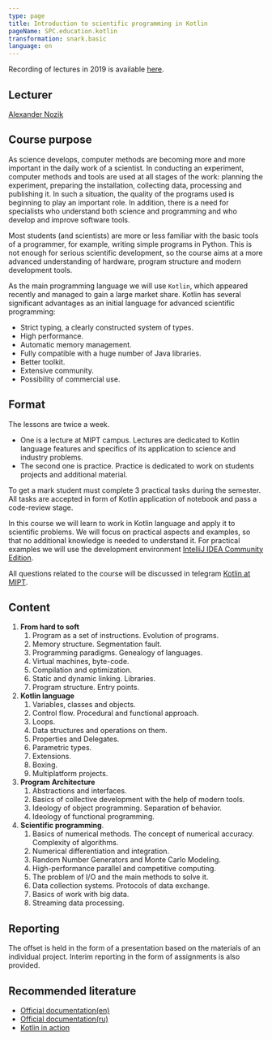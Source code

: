 ```yaml
---
type: page
title: Introduction to scientific programming in Kotlin
pageName: SPC.education.kotlin
transformation: snark.basic
language: en
---
```


Recording of lectures in 2019 is available [here](https://www.youtube.com/playlist?list=PL4_hYwCyhAvZzRpbK4iTy9S6_OWZNEiVk).

## Lecturer
[Alexander Nozik](${resolvePageRef("team.index")}#nozik)

## Course purpose

As science develops, computer methods are becoming more and more important in the daily work of a scientist. In conducting an experiment, computer methods and tools are used at all stages of the work: planning the experiment, preparing the installation, collecting data, processing and publishing it. In such a situation, the quality of the programs used is beginning to play an important role. In addition, there is a need for specialists who understand both science and programming and who develop and improve software tools. 

Most students (and scientists) are more or less familiar with the basic tools of a programmer, for example, writing simple programs in Python. This is not enough for serious scientific development, so the course aims at a more advanced understanding of hardware, program structure and modern development tools.

As the main programming language we will use `Kotlin`, which appeared recently and managed to gain a large market share. Kotlin has several significant advantages as an initial language for advanced scientific programming:
* Strict typing, a clearly constructed system of types.
* High performance.
* Automatic memory management.
* Fully compatible with a huge number of Java libraries.
* Better toolkit.
* Extensive community.
* Possibility of commercial use.

## Format

The lessons are twice a week. 
* One is a lecture at MIPT campus. Lectures are dedicated to Kotlin language features and specifics of its application to science and industry problems. 
* The second one is practice. Practice is dedicated to work on students projects and additional material.

To get a mark student must complete 3 practical tasks during the semester. All tasks are accepted in form of Kotlin application of notebook and pass a code-review stage.

In this course we will learn to work in Kotlin language and apply it to scientific problems. We will focus on practical aspects and examples, so that no additional knowledge is needed to understand it. For practical examples we will use the development environment [IntelliJ IDEA Community Edition](https://www.jetbrains.com/idea/).

All questions related to the course will be discussed in telegram [Kotlin at MIPT](https://t.me/kotlin_mipt).

## Content
1. **From hard to soft**
    1.  Program as a set of instructions. Evolution of programs.
    2.  Memory structure. Segmentation fault.
    3.  Programming paradigms. Genealogy of languages.
    4.  Virtual machines, byte-code.
    5.  Compilation and optimization.
    6.  Static and dynamic linking. Libraries.
    7.  Program structure. Entry points.
2. **Kotlin language**
    1.  Variables, classes and objects.
    2.  Control flow. Procedural and functional approach.
    3.  Loops.
    4.  Data structures and operations on them.
    5.  Properties and Delegates.
    6.  Parametric types.
    7.  Extensions.
    8.  Boxing.
    9.  Multiplatform projects.
3. **Program Architecture**
    1. Abstractions and interfaces.
    2. Basics of collective development with the help of modern tools.
    3. Ideology of object programming. Separation of behavior.
    4. Ideology of functional programming.
4. **Scientific programming**.
    1. Basics of numerical methods. The concept of numerical accuracy. Complexity of algorithms.
    2.  Numerical differentiation and integration.
    3.  Random Number Generators and Monte Carlo Modeling.
    4.  High-performance parallel and competitive computing.
    5.  The problem of I/O and the main methods to solve it.
    6.  Data collection systems. Protocols of data exchange.
    7.  Basics of work with big data.
    8.  Streaming data processing.

## Reporting

The offset is held in the form of a presentation based on the materials of an individual project. Interim reporting in the form of assignments is also provided.

## Recommended literature

* [Official documentation(en)](https://kotlinlang.org/docs/reference/)
* [Official documentation(ru)](https://kotlinlang.ru/)
* [Kotlin in action](https://dmkpress.com/catalog/computer/programming/java/978-5-97060-497-7/)
